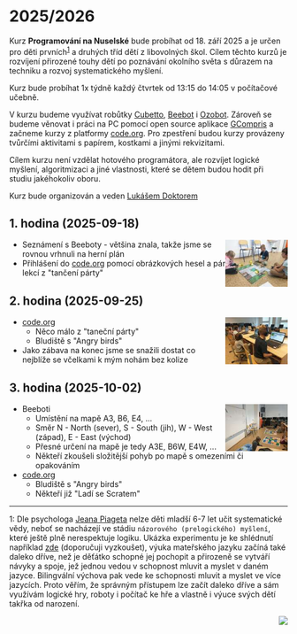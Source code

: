# 2025/2026

Kurz **Programování na Nuselské** bude probíhat od 18. září 2025
a je určen pro děti prvních<sup>[1](#footnote1)</sup> a druhých
tříd dětí z libovolných škol. Cílem těchto kurzů je rozvíjení
přirozené touhy dětí po poznávání okolního světa s důrazem na
techniku a rozvoj systematického myšlení.

Kurz bude probíhat 1x týdně každý čtvrtek od 13:15 do 14:05 v počítačové
učebně.

V kurzu budeme využívat robůtky [Cubetto](https://www.primotoys.com),
[Beebot](https://www.bee-bot.us/) i [Ozobot](https://ozobot.com/).
Zároveň se budeme věnovat i práci na PC pomocí open source aplikace
[GCompris](https://gcompris.net) a začneme kurzy z platformy
[code.org](https://[www.code.org](https://www.code.org)). Pro zpestření budou kurzy provázeny
tvůrčími aktivitami s papírem, kostkami a jinými rekvizitami.

Cílem kurzu není vzdělat hotového programátora, ale rozvíjet logické
myšlení, algoritmizaci a jiné vlastnosti, které se dětem budou hodit
při studiu jakéhokoliv oboru.

Kurz bude organizován a veden [Lukášem Doktorem](../lectors/ldoktor)

## 1. hodina (2025-09-18)

<a href="zacatecnici-1-01-beebot.jpg">
    <img align="right" src="zacatecnici-1-01-beebot-small.jpg" style="height:85px">
</a>

* Seznámení s Beeboty - většina znala, takže jsme se rovnou vrhnuli na herní plán
* Přihlášení do [code.org](https://www.code.org) pomocí obrázkových hesel a pár lekcí z "tančení párty"

## 2. hodina (2025-09-25)

<a href="zacatecnici-1-02-code.jpg">
    <img align="right" src="zacatecnici-1-02-code-small.jpg" style="height:85px">
</a>

* [code.org](https://www.code.org)
  * Něco málo z "taneční párty"
  * Bludiště s "Angry birds"
* Jako zábava na konec jsme se snažili dostat co nejblíže se včelkami k mým nohám bez kolize

## 3. hodina (2025-10-02)

<a href="zacatecnici-1-03-beebot.jpg">
    <img align="right" src="zacatecnici-1-03-beebot-small.jpg" style="height:85px">
</a>

* Beeboti
  * Umístění na mapě A3, B6, E4, ...
  * Směr N - North (sever), S - South (jih), W - West (západ), E - East (východ)
  * Přesné určení na mapě je tedy A3E, B6W, E4W, ...
  * Někteří zkoušeli složitější pohyb po mapě s omezeními či opakováním
* [code.org](https://www.code.org)
  * Bludiště s "Angry birds"
  * Někteří již "Ladí se Scratem"

* * * * * * * * *

<a name="footnote1">1</a>: Dle psychologa [Jeana Piageta](https://cs.wikipedia.org/wiki/Jean\_Piaget)
nelze děti mladší 6-7 let učit systematické vědy, neboť se nacházejí
ve stádiu `názorového (prelogického) myšlení`, které ještě plně
nerespektuje logiku. Ukázka experimentu je ke shlédnutí například
[zde](https://www.youtube.com/watch?v=tQLpysTbFso) (doporučuji vyzkoušet),
výuka mateřského jazyku začíná také daleko dříve, než je děťátko schopné
jej pochopit a přirozeně se vytváří návyky a spoje, jež jednou vedou v
schopnost mluvit a myslet v daném jazyce. Bilingvální výchova pak vede
ke schopnosti mluvit a myslet ve více jazycích. Proto věřím, že správným
přístupem lze začít daleko dříve a sám využívám logické hry, roboty i
počítač ke hře a vlastně i výuce svých dětí takřka od narození.

<img align="right" src="../media/robots_bottom.jpg">
